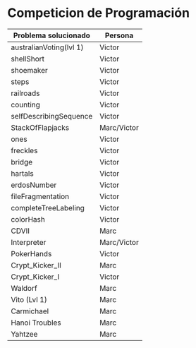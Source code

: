 # Competicion de Programación
Problema solucionado 	|	Persona
-------- 	|	 -----
australianVoting(lvl 1)	|	Victor
shellShort	|	Victor
shoemaker	|	Victor
steps	|	Victor
railroads	|	Victor
counting	|	Victor
selfDescribingSequence	|	Victor
StackOfFlapjacks	|	Marc/Victor
ones	|	Victor
freckles	|	Victor
bridge	|	Victor
hartals	|	Victor
erdosNumber	|	Victor
fileFragmentation	|	Victor
completeTreeLabeling	|	Victor
colorHash	|	Victor
CDVII	|	Marc
Interpreter	|	Marc/Victor
PokerHands	|	Victor
Crypt_Kicker_II	|	Marc
Crypt_Kicker_I	|	Victor
Waldorf	|	Marc
Vito (Lvl 1)	|	Marc
Carmichael	|	Marc
Hanoi Troubles | Marc
Yahtzee | Marc
